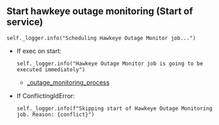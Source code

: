 ## Start hawkeye outage monitoring (Start of service)
```
self._logger.info("Scheduling Hawkeye Outage Monitor job...")
```
* If exec on start:
  ```
  self._logger.info("Hawkeye Outage Monitor job is going to be executed immediately")
  ```
  * [_outage_monitoring_process](_outage_monitoring_process.md)

* If ConflictingIdError:
  ```
  self._logger.info(f"Skipping start of Hawkeye Outage Monitoring job. Reason: {conflict}")
  ```